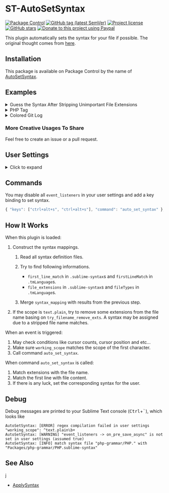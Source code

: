 # ST-AutoSetSyntax

<!-- [![Travis (.org) branch](https://img.shields.io/travis/jfcherng-sublime/ST-AutoSetSyntax/master?style=flat-square)](https://travis-ci.org/jfcherng-sublime/ST-AutoSetSyntax) -->

[![Package Control](https://img.shields.io/packagecontrol/dt/AutoSetSyntax?style=flat-square)](https://packagecontrol.io/packages/AutoSetSyntax)
[![GitHub tag (latest SemVer)](https://img.shields.io/github/tag/jfcherng-sublime/ST-AutoSetSyntax?style=flat-square&logo=github)](https://github.com/jfcherng-sublime/ST-AutoSetSyntax/tags)
[![Project license](https://img.shields.io/github/license/jfcherng-sublime/ST-AutoSetSyntax?style=flat-square&logo=github)](https://github.com/jfcherng-sublime/ST-AutoSetSyntax/blob/master/LICENSE)
[![GitHub stars](https://img.shields.io/github/stars/jfcherng-sublime/ST-AutoSetSyntax?style=flat-square&logo=github)](https://github.com/jfcherng-sublime/ST-AutoSetSyntax/stargazers)
[![Donate to this project using Paypal](https://img.shields.io/badge/paypal-donate-blue.svg?style=flat-square&logo=paypal)](https://www.paypal.me/jfcherng/5usd)

This plugin automatically sets the syntax for your file if possible.
The original thought comes from [here](https://forum.sublimetext.com/t/automatically-set-view-syntax-according-to-first-line/18629).

## Installation

This package is available on Package Control by the name of [AutoSetSyntax](https://packagecontrol.io/packages/AutoSetSyntax).

## Examples

<details><summary>Guess the Syntax After Stripping Unimportant File Extensions</summary>

![try-strip-file-exts](https://raw.githubusercontent.com/jfcherng-sublime/ST-AutoSetSyntax/gh-pages/images/example/try-strip-file-exts.gif)

1. `config_gitlab.yml.example` -> `config_gitlab.yml` -> Ah! `.yml` should use the `YAML` syntax.
1. See `try_filename_remove_exts` settings for details.

</details>

<details><summary>PHP Tag</summary>

![php-tag](https://raw.githubusercontent.com/jfcherng-sublime/ST-AutoSetSyntax/gh-pages/images/example/php-tag.gif)

1. Create a new tab.
1. Type `<?php`.
1. The syntax will be set to PHP automatically. (triggered by `on_modified_async`)

</details>

<details><summary>Colored Git Log</summary>

![git-log](https://raw.githubusercontent.com/jfcherng-sublime/ST-AutoSetSyntax/gh-pages/images/example/git-log.gif)

1. Prerequisites: [ANSIescape](https://packagecontrol.io/packages/ANSIescape) and [SideBarGit](https://github.com/titoBouzout/SideBarGit).
1. Set your colored git log command. I personally set `git config --global alias.l "log --graph --date=short --color --pretty=format:'%C(yellow bold)%h%Creset%C(auto)%d%Creset - %s %C(green bold)[%an]%Creset %C(blue bold)(%ad, %cr)%Creset'"`.
1. Add `"ANSIescape/ANSI.sublime-syntax": ["^\\s*\\[SideBarGit@.*\\] git \\b"]` to `syntax_mapping`.
1. Add `source.diff` to `working_scope` like `"working_scope": "(?x)^(text.plain | source.diff)\\b"`.
1. Execute your customized git log command. In this example, it is `git l` as set in the previous step.
1. The output syntax will be set to ANSI which provides ANSI color rendering. (triggered by `on_modified_async`)

</details>

### More Creative Usages To Share

Feel free to create an issue or a pull request.

## User Settings

<details><summary>Click to expand</summary>

```javascript
{
    // When should this plugin work?
    "event_listeners": {
        // called when a view gains input focus
        "on_activated_async": true,
        // called when a view is cloned from an existing one
        "on_clone_async": true,
        // called when the file is finished loading
        "on_load_async": true,
        // called after changes have been made to a view
        "on_modified_async": true,
        // called when a new buffer is created
        "on_new_async": true,
        // called after there is a paste operation
        "on_post_paste": true,
        // called just before a view is saved
        "on_pre_save_async": true,
    },
    // The max lookup length for the first line.
    // A negative number means no limitation.
    "first_line_length_max": 80,
    // How detailed log messages should be?
    // "CRITICAL" (very few), "ERROR", "WARNING", "INFO", "DEBUG" (most tedious) or "NOTHING" (no log)
    "log_level": "INFO",
    /**
     * The syntax maaping rules.
     *
     * @key The partial (or full) resource path of a syntax file.
     * @value Regexes to match the first line.
     */
    "syntax_mapping": {
        // "Packages/PHP/PHP.sublime-syntax": [
        //     "<\\?php",
        //     "<\\?=",
        // ],
    },
    // The partial (or full) resource path of the syntax file used when creating a new file.
    // Nothing would happen if this is a empty string.
    "new_file_syntax": "",
    // The scope that this plugin should work (regex).
    // Leave it blank will result in matching any scope.
    "working_scope": "^text\\.plain\\b",
    // Try to remove these file extensions from the file name
    // so a syntax may be assigned due to a stripped file name.
    "try_filename_remove_exts": [
        "-dev",
        "-development",
        "-dist",
        "-prod",
        "-production",
        "-test",
        ".backup",
        ".bak",
        ".default",
        ".dist",
        ".example",
        ".inc",
        ".include",
        ".local",
        ".sample",
        ".test",
        ".tpl",
    ],
}
```

</details>

## Commands

You may disable all `event_listeners` in your user settings and add a key binding to set syntax.

```javascript
{ "keys": ["ctrl+alt+s", "ctrl+alt+s"], "command": "auto_set_syntax" },
```

## How It Works

When this plugin is loaded:

1. Construct the syntax mappings.

   1. Read all syntax definition files.
   1. Try to find following informations.

      - `first_line_match` in `.sublime-syntax`s and `firstLineMatch` in `.tmLanguage`s.
      - `file_extensions` in `.sublime-syntax`s and `fileTypes` in `.tmLanguage`s.

   1. Merge `syntax_mapping` with results from the previous step.

1. If the scope is `text.plain`, try to remove some extensions from the file name basing on `try_filename_remove_exts`.
   A syntax may be assigned due to a stripped file name matches.

When an event is triggered:

1. May check conditions like cursor counts, cursor position and etc...
1. Make sure `working_scope` matches the scope of the first character.
1. Call command `auto_set_syntax`.

When command `auto_set_syntax` is called:

1. Match extensions with the file name.
1. Match the first line with file content.
1. If there is any luck, set the corresponding syntax for the user.

## Debug

Debug messages are printed to your Sublime Text console (<kbd>Ctrl</kbd>+<kbd>\`</kbd>), which looks like

```text
AutoSetSyntax: [ERROR] regex compilation failed in user settings "working_scope": ^text.plain\b+
AutoSetSyntax: [WARNING] "event_listeners -> on_pre_save_async" is not set in user settings (assumed true)
AutoSetSyntax: [INFO] match syntax file "php-grammar/PHP." with "Packages/php-grammar/PHP.sublime-syntax"
```

## See Also

j

- [ApplySyntax](https://github.com/facelessuser/ApplySyntax)
